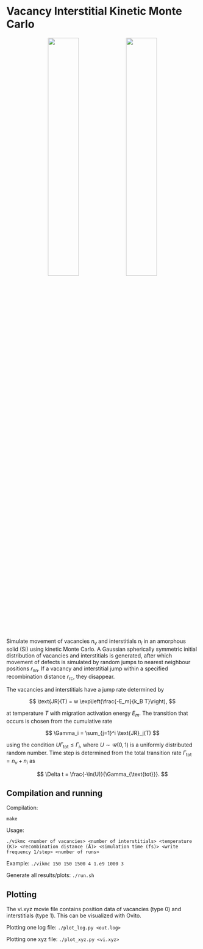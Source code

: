 # Vacancy Interstitial Kinetic Monte Carlo

<p align="center">
<img src="https://user-images.githubusercontent.com/12766039/202262624-0dcd2c5a-86c5-44f9-9dbe-f67b3cf07799.png" width=40% height=40%>
<img src="https://user-images.githubusercontent.com/12766039/202262641-03219415-5a53-4307-adbd-4a1bd0e2e85e.png" width=40% height=40%>
</p>

Simulate movement of vacancies $n_v$ and interstitials $n_i$ in an amorphous solid (Si) using kinetic Monte Carlo. A Gaussian spherically symmetric initial distribution of vacancies and interstitials is generated, after which movement of defects is simulated by random jumps to nearest neighbour positions $r_{\text{nn}}$. If a vacancy and interstitial jump within a specified recombination distance $r_{\text{rc}}$, they disappear.

The vacancies and interstitials have a jump rate determined by

$$
\text{JR}(T) = w \exp\left(\frac{-E_m}{k_B T}\right),
$$

at temperature $T$ with migration activation energy $E_m$. The transition that occurs is chosen from the cumulative rate

$$
\Gamma_i = \sum_{j=1}^i \text{JR}_j(T)
$$

using the condition $U \Gamma_{\text{tot}} \leq \Gamma_i,$ where $U \sim \mathcal{U}(0, 1)$ is a uniformly distributed random number. Time step is determined from the total transition rate $\Gamma_{\text{tot}}=n_v+n_i$ as

$$
\Delta t = \frac{-\ln(U)}{\Gamma_{\text{tot}}}.
$$

## Compilation and running

Compilation:

`make`

Usage: 

`./vikmc <number of vacancies> <number of interstitials> <temperature (K)> <recombination distance (Å)> <simulation time (fs)> <write frequency 1/step> <number of runs>`

Example: `./vikmc 150 150 1500 4 1.e9 1000 3`

Generate all results/plots:
	`./run.sh`

## Plotting

The vi.xyz movie file contains position data of vacancies (type 0) and interstitials (type 1). This can be visualized with Ovito.

Plotting one log file:
	`./plot_log.py <out.log>`
	
Plotting one xyz file:
	`./plot_xyz.py <vi.xyz>`

